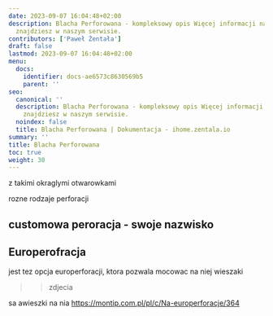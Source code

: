 ```yaml
---
date: 2023-09-07 16:04:48+02:00
description: Blacha Perforowana - kompleksowy opis Więcej informacji na smart home
  znajdziesz w naszym serwisie.
contributors: ['Paweł Żentała']
draft: false
lastmod: 2023-09-07 16:04:48+02:00
menu:
  docs:
    identifier: docs-ae6573c8630569b5
    parent: ''
seo:
  canonical: ''
  description: Blacha Perforowana - kompleksowy opis Więcej informacji na smart home
    znajdziesz w naszym serwisie.
  noindex: false
  title: Blacha Perforowana | Dokumentacja - ihome.zentala.io
summary: ''
title: Blacha Perforowana
toc: true
weight: 30
---
```



z takimi okraglymi otwarowkami

rozne rodzaje perforacji

## customowa peroracja - swoje nazwisko



## Europerofracja
jest tez opcja europerforacji, ktora pozwala mocowac na niej wieszaki
>> zdjecia

sa awieszki na nia
https://montip.com.pl/pl/c/Na-europerforacje/364
